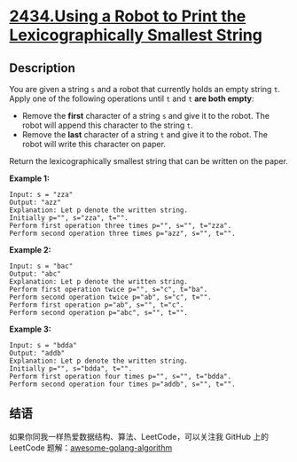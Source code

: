 # [2434.Using a Robot to Print the Lexicographically Smallest String][title]

## Description
You are given a string `s` and a robot that currently holds an empty string `t`. Apply one of the following operations until `t` and `t` **are both empty**:

- Remove the **first** character of a string `s` and give it to the robot. The robot will append this character to the string `t`.
- Remove the **last** character of a string `t` and give it to the robot. The robot will write this character on paper.

Return the lexicographically smallest string that can be written on the paper.

**Example 1:**

```
Input: s = "zza"
Output: "azz"
Explanation: Let p denote the written string.
Initially p="", s="zza", t="".
Perform first operation three times p="", s="", t="zza".
Perform second operation three times p="azz", s="", t="".
```

**Example 2:**

```
Input: s = "bac"
Output: "abc"
Explanation: Let p denote the written string.
Perform first operation twice p="", s="c", t="ba". 
Perform second operation twice p="ab", s="c", t="". 
Perform first operation p="ab", s="", t="c". 
Perform second operation p="abc", s="", t="".
```

**Example 3:**

```
Input: s = "bdda"
Output: "addb"
Explanation: Let p denote the written string.
Initially p="", s="bdda", t="".
Perform first operation four times p="", s="", t="bdda".
Perform second operation four times p="addb", s="", t="".
```

## 结语

如果你同我一样热爱数据结构、算法、LeetCode，可以关注我 GitHub 上的 LeetCode 题解：[awesome-golang-algorithm][me]

[title]: https://leetcode.com/problems/using-a-robot-to-print-the-lexicographically-smallest-string/
[me]: https://github.com/kylesliu/awesome-golang-algorithm
